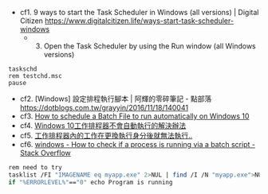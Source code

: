 * cf1. 9 ways to start the Task Scheduler in Windows (all versions) | Digital Citizen https://www.digitalcitizen.life/ways-start-task-scheduler-windows
  * 3. Open the Task Scheduler by using the Run window (all Windows versions)

``` batch
taskschd
rem testchd.msc
pause
```

* cf2. [Windows] 設定排程執行腳本 | 阿輝的零碎筆記 - 點部落 https://dotblogs.com.tw/grayyin/2016/11/18/140041
* cf3. [How to schedule a Batch File to run automatically on Windows 10](https://www.thewindowsclub.com/how-to-schedule-batch-file-run-automatically-windows-7)
* cf4. [Windows 10工作排程器不會自動執行的解決辦法](http://slashlook.com/archive2017/20171101.html)
* cf5. [工作排程器內的工作在更換執行身分後就無法執行..](https://social.technet.microsoft.com/Forums/zh-TW/d5284e0b-51c9-48b5-acfb-ff41419e2d88/24037203162549031243221202083930340240372031622312263562556322?forum=windowsserver2008zhcht)
* cf6. [windows - How to check if a process is running via a batch script - Stack Overflow](https://stackoverflow.com/questions/162291/how-to-check-if-a-process-is-running-via-a-batch-script)

``` bash
rem need to try
tasklist /FI "IMAGENAME eq myapp.exe" 2>NUL | find /I /N "myapp.exe">NUL
if "%ERRORLEVEL%"=="0" echo Program is running
```
